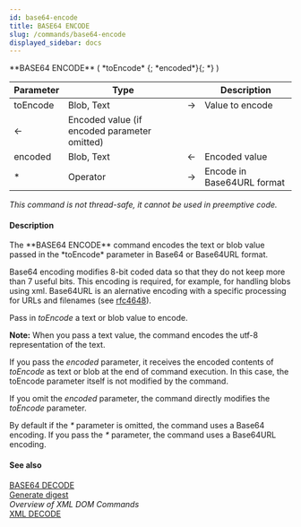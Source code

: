 ```yaml
---
id: base64-encode
title: BASE64 ENCODE
slug: /commands/base64-encode
displayed_sidebar: docs
---
```


<!--REF #_command_.BASE64 ENCODE.Syntax-->**BASE64 ENCODE** ( *toEncode* {; *encoded*}{; *} )<!-- END REF-->
<!--REF #_command_.BASE64 ENCODE.Params-->
| Parameter | Type |  | Description |
| --- | --- | --- | --- |
| toEncode | Blob, Text | &#8594;  | Value to encode |
| &#8592; | Encoded value (if encoded parameter omitted) |
| encoded | Blob, Text | &#8592; | Encoded value |
| * | Operator | &#8594;  | Encode in Base64URL format |

<!-- END REF-->

*This command is not thread-safe, it cannot be used in preemptive code.*


#### Description 

<!--REF #_command_.BASE64 ENCODE.Summary-->The **BASE64 ENCODE** command encodes the text or blob value passed in the *toEncode* parameter in Base64 or Base64URL format.<!-- END REF--> 

Base64 encoding modifies 8-bit coded data so that they do not keep more than 7 useful bits. This encoding is required, for example, for handling blobs using xml. Base64URL is an alernative encoding with a specific processing for URLs and filenames (see [rfc4648](https://tools.ietf.org/html/rfc4648#section-5)). 

Pass in *toEncode* a text or blob value to encode.

**Note:** When you pass a text value, the command encodes the utf-8 representation of the text.

If you pass the *encoded* parameter, it receives the encoded contents of *toEncode* as text or blob at the end of command execution. In this case, the toEncode parameter itself is not modified by the command. 

If you omit the *encoded* parameter, the command directly modifies the *toEncode* parameter.

By default if the *\** parameter is omitted, the command uses a Base64 encoding. If you pass the *\** parameter, the command uses a Base64URL encoding.

#### See also 

[BASE64 DECODE](base64-decode.md)  
[Generate digest](generate-digest.md)  
*Overview of XML DOM Commands*  
[XML DECODE](xml-decode.md)  